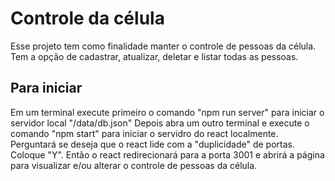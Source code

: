 # Controle da célula

Esse projeto tem como finalidade manter o controle de pessoas da célula.
Tem a opção de cadastrar, atualizar, deletar e listar todas as pessoas.


## Para iniciar
Em um terminal execute primeiro o comando "npm run server" para iniciar o servidor local "/data/db.json"
Depois abra um outro terminal e execute o comando "npm start" para iniciar o servidro do react localmente.
Perguntará se deseja que o react lide com a "duplicidade" de portas. Coloque "Y". 
Então o react redirecionará para a porta 3001 e abrirá a página para visualizar e/ou alterar o controle de pessoas  da célula.